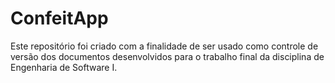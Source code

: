 # ConfeitApp

Este repositório foi criado com a finalidade de ser usado como controle de versão dos documentos desenvolvidos para o trabalho final da disciplina de Engenharia de Software I.